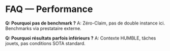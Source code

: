 # FAQ — Performance

**Q: Pourquoi pas de benchmark ?**
A: Zéro-Claim, pas de double instance ici. Benchmarks via prestataire externe.

**Q: Pourquoi résultats parfois inférieurs ?**
A: Contexte HUMBLE, tâches jouets, pas conditions SOTA standard.
